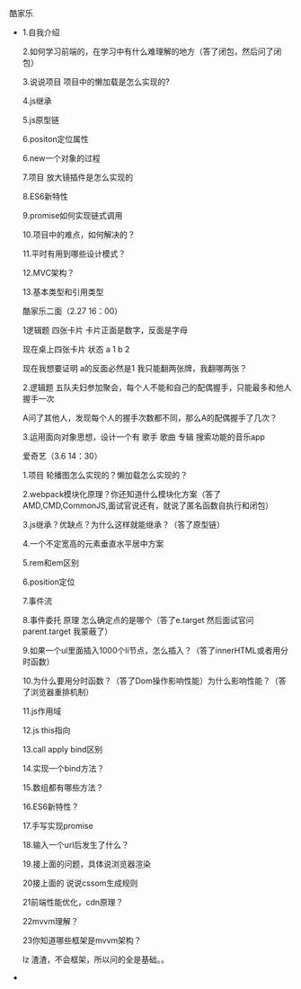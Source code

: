 酷家乐

- 1.自我介绍 

    2.如何学习前端的，在学习中有什么难理解的地方（答了闭包，然后问了闭包） 

    3.说说项目 项目中的懒加载是怎么实现的? 

    4.js继承 

    5.js原型链 

    6.positon定位属性 

    6.new一个对象的过程 

    7.项目 放大镜插件是怎么实现的 

    8.ES6新特性 

    9.promise如何实现链式调用 

    10.项目中的难点，如何解决的？ 

    11.平时有用到哪些设计模式？ 

    12.MVC架构？ 

    13.基本类型和引用类型 

    酷家乐二面（2.27 16：00） 

    1逻辑题 四张卡片 卡片正面是数字，反面是字母 

    现在桌上四张卡片 状态 a 1 b 2 

    现在我想要证明 a的反面必然是1 我只能翻两张牌，我翻哪两张？ 

    2.逻辑题 五队夫妇参加聚会，每个人不能和自己的配偶握手，只能最多和他人握手一次 

    A问了其他人，发现每个人的握手次数都不同，那么A的配偶握手了几次？ 

    3.运用面向对象思想，设计一个有 歌手 歌曲 专辑 搜索功能的音乐app 

    爱奇艺（3.6 14：30） 

    1.项目 轮播图怎么实现的？懒加载怎么实现的？ 

    2.webpack模块化原理？你还知道什么模块化方案（答了AMD,CMD,CommonJS,面试官说还有，就说了匿名函数自执行和闭包） 

    3.js继承？优缺点？为什么这样就能继承？（答了原型链） 

    4.一个不定宽高的元素垂直水平居中方案 

    5.rem和em区别 

    6.position定位 

    7.事件流 

    8.事件委托 原理 怎么确定点的是哪个（答了e.target 然后面试官问parent.target 我蒙蔽了） 

    9.如果一个ul里面插入1000个li节点，怎么插入？（答了innerHTML或者用分时函数） 

    10.为什么要用分时函数？（答了Dom操作影响性能）为什么影响性能？（答了浏览器重排机制） 

    11.js作用域 

    12.js this指向 

    13.call apply bind区别 

    14.实现一个bind方法？ 

    15.数组都有哪些方法？ 

    16.ES6新特性？ 

    17.手写实现promise 

    18.输入一个url后发生了什么？ 

    19.接上面的问题，具体说浏览器渲染 

    20接上面的 说说cssom生成规则 

    21前端性能优化，cdn原理？ 

    22mvvm理解？ 

    23你知道哪些框架是mvvm架构？ 

    lz 渣渣，不会框架，所以问的全是基础。。

- 